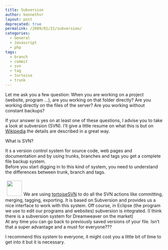 ```yaml
---
title: Subversion
author: kennethvr
layout: post
deprecated: true
permalink: /2009/01/21/subversion/
categories:
  - General
  - Javascript
  - php
tags:
  - branch
  - commit
  - svn
  - tag
  - tortoise
  - trunk
---
```

Let me ask you a few question: When you are working on a project (website, program …), are you working on that folder directly? Are you working directly on the files of the server? Are you working without constant backups?

If your answer is yes on at least one of these questions, I advise you to take a look at subversion (SVN). I’ll give a little resume on what this is but on <a href="http://en.wikipedia.org/wiki/Subversion_(software)" target="_blank">Wikipedia</a> the details are described in a great way.

What is SVN?

It s a version control system for source code, web pages and documentation and by using trunks, branches and tags you get a complete file backup system.  
Before you start digging in to this kind of system, you need to understand the differences between trunk, branch and tags.

<img class="alignleft" style="border: 0pt none; margin: 5px;" title="tortoise" src="http://tortoisesvn.tigris.org/images/TortoiseCheckout.png" alt="" width="48" height="48" />We are using <a href="http://tortoisesvn.net/" target="_blank">tortoiseSVN</a> to do all the SVN actions like committing, merging, tagging, exporting. It is based on Subversion and provides us a nice interface to work with this system. Off course, in Eclipse (the program we use to edit our programs and websites) subversion is integrated. (I think there is a subversion system for Dreamweaver on the market)  
At any time you can go back to previously saved versions of your file. Isn’t that a super advantage and a must for everyone???

I recommend this system to everyone, it might cost you a little bit of time to get into it but it is necessary.